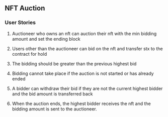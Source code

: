 ##  NFT Auction
  
### User Stories

1. Auctioneer who owns an nft can auction their nft with the min bidding amount and set the ending block

2. Users other than the auctioneer can bid on the nft and transfer stx to the contract for hold

3. The bidding should be greater than the previous highest bid

4. Bidding cannot take place if the auction is not started or has already ended

5. A bidder can withdraw their bid if they are not the current highest bidder and the bid amount is transferred back

6. When the auction ends, the highest bidder receives the nft and the bidding amount is sent to the auctioneer.
